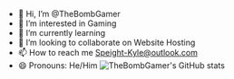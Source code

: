 - 👋 Hi, I’m @TheBombGamer
- 👀 I’m interested in Gaming
- 🌱 I’m currently learning
- 💞️ I’m looking to collaborate on Website Hosting
- 📫 How to reach me Speight-Kyle@outlook.com
- 😄 Pronouns: He/Him
![TheBombGamer's GitHub stats](https://github-readme-stats.vercel.app/api?username=thebombgamer&show_icons=true&theme=dark)
